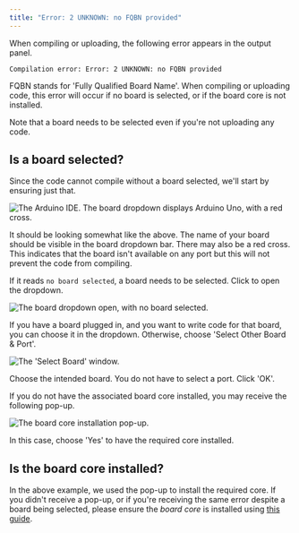 ```yaml
---
title: "Error: 2 UNKNOWN: no FQBN provided"
---
```


When compiling or uploading, the following error appears in the output panel.

```
Compilation error: Error: 2 UNKNOWN: no FQBN provided
```

FQBN stands for 'Fully Qualified Board Name'. When compiling or uploading code, this error will occur if no board is selected, or if the board core is not installed.

Note that a board needs to be selected even if you're not uploading any code.

## Is a board selected?

Since the code cannot compile without a board selected, we'll start by ensuring just that.

![The Arduino IDE. The board dropdown displays Arduino Uno, with a red cross.](img/Arduino-Uno_no-port.png)

It should be looking somewhat like the above. The name of your board should be visible in the board dropdown bar. There may also be a red cross. This indicates that the board isn't available on any port but this will not prevent the code from compiling.

If it reads `no board selected`, a board needs to be selected. Click to open the dropdown.

![The board dropdown open, with no board selected.](img/select-other-board-and-port.png)

If you have a board plugged in, and you want to write code for that board, you can choose it in the dropdown. Otherwise, choose 'Select Other Board & Port'.

![The 'Select Board' window.](img/select-board.png)

Choose the intended board. You do not have to select a port. Click 'OK'.

If you do not have the associated board core installed, you may receive the following pop-up.

![The board core installation pop-up.](img/board-core-install-popup.png)

In this case, choose 'Yes' to have the required core installed.

## Is the board core installed?

In the above example, we used the pop-up to install the required core. If you didn't receive a pop-up, or if you're receiving the same error despite a board being selected, please ensure the *board core* is installed using [this guide](https://www.arduino.cc/en/Tutorial/getting-started-with-ide-v2/ide-v2-board-manager#installing-a-core).
